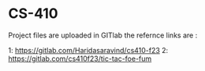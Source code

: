 # CS-410
Project files are uploaded in GITlab the refernce links are :

1:  https://gitlab.com/Haridasaravind/cs410-f23
2:  https://gitlab.com/cs410f23/tic-tac-foe-fum

